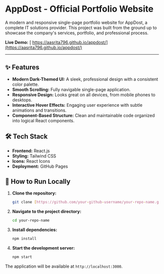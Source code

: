# AppDost - Official Portfolio Website

A modern and responsive single-page portfolio website for AppDost, a complete IT solutions provider. This project was built from the ground up to showcase the company's services, portfolio, and professional process.

**Live Demo:** [ https://aasrita796.github.io/appdost/](https://aasrita796.github.io/appdost/)

---

## ✨ Features

- **Modern Dark-Themed UI:** A sleek, professional design with a consistent color palette.
- **Smooth Scrolling:** Fully navigable single-page application.
- **Responsive Design:** Looks great on all devices, from mobile phones to desktops.
- **Interactive Hover Effects:** Engaging user experience with subtle animations and transitions.
- **Component-Based Structure:** Clean and maintainable code organized into logical React components.

## 🛠️ Tech Stack

- **Frontend:** React.js
- **Styling:** Tailwind CSS
- **Icons:** React Icons
- **Deployment:** GitHub Pages

## 🚀 How to Run Locally

1.  **Clone the repository:**
    ```bash
    git clone [https://github.com/your-github-username/your-repo-name.git](https://github.com/your-github-username/your-repo-name.git)
    ```
2.  **Navigate to the project directory:**
    ```bash
    cd your-repo-name
    ```
3.  **Install dependencies:**
    ```bash
    npm install
    ```
4.  **Start the development server:**
    ```bash
    npm start
    ```

The application will be available at `http://localhost:3000`.
